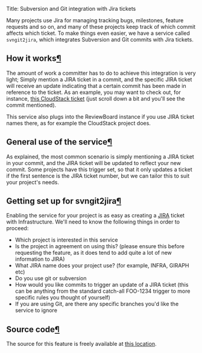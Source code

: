Title: Subversion and Git integration with Jira tickets

Many projects use Jira for managing tracking bugs, milestones, feature requests and so on, and many of these projects keep track of which commit affects which ticket. To make things even easier, we have a service called `svngit2jira`, which integrates
Subversion and Git commits with Jira tickets.

<h2 id="how-it-works">How it works<a class="headerlink" href="#how-it-works" title="Permanent link">&para;</a></h2>
<p>The amount of work a committer has to do to achieve this integration is very light; 
Simply mention a JIRA ticket in a
commit, and the specific JIRA ticket will receive an update indicating that a
certain commit has been made in reference to the ticket. As an example, you may
want to check out, for instance,
<a href="https://issues.apache.org/jira/browse/CLOUDSTACK-1638">this CloudStack ticket</a> 
(just scroll down a bit and you'll see the commit mentioned). </p>
<p>This service also plugs into the
ReviewBoard instance if you use JIRA ticket names there, as for example the 
CloudStack project does.</p>
<h2 id="general-use-of-the-service">General use of the service<a class="headerlink" href="#general-use-of-the-service" title="Permanent link">&para;</a></h2>
<p>As explained, the most common scenario is simply mentioning a JIRA ticket in your 
commit, and the JIRA ticket will be updated to reflect your new commit. Some 
projects have this trigger set, so that it only updates a ticket if the first 
sentence is the JIRA ticket number, but we can tailor this to suit your project's 
needs.</p>
<h2 id="getting-set-up-for-svngit2jira">Getting set up for svngit2jira<a class="headerlink" href="#getting-set-up-for-svngit2jira" title="Permanent link">&para;</a></h2>
<p>Enabling the service for your project is as easy as creating a 
<a href="https://issues.apache.org/jira/browse/INFRA">JIRA</a> ticket with 
Infrastructure. We'll need to know the following things in order to proceed:</p>
<ul>
<li>Which project is interested in this service</li>
<li>Is the project in agreement on using this? (please ensure this before requesting 
    the feature, as it does tend to add quite a lot of new information to JIRA)</li>
<li>What JIRA name does your project use? (for example, INFRA, GIRAPH etc)</li>
<li>Do you use git or subversion</li>
<li>How would you like commits to trigger an update of a JIRA ticket (this can be 
    anything from the standard catch-all FOO-1234 trigger to more specific rules 
    you thought of yourself)</li>
<li>If you are using Git, are there any specific branches you'd like the service to ignore </li>
</ul>
<h2 id="source-code">Source code<a class="headerlink" href="#source-code" title="Permanent link">&para;</a></h2>
<p>The source for this feature is freely available at 
<a href="https://svn.apache.org/repos/infra/infrastructure/trunk/projects/svngit2jira/">this location</a>.</p></div>
